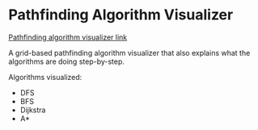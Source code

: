 # Pathfinding Algorithm Visualizer

[Pathfinding algorithm visualizer link](https://tenick.github.io/pathfinding-visualization/)

<p>A grid-based pathfinding algorithm visualizer that also explains what the algorithms are doing step-by-step.</p>

<p>Algorithms visualized:</p>
<ul>
<li>DFS</li>
<li>BFS</li>
<li>Dijkstra</li>
<li>A*</li>
</ul>
